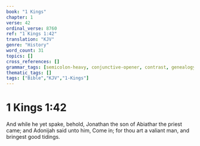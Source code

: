 ```yaml
---
book: "1 Kings"
chapter: 1
verse: 42
ordinal_verse: 8760
ref: "1 Kings 1:42"
translation: "KJV"
genre: "History"
word_count: 31
topics: []
cross_references: []
grammar_tags: [semicolon-heavy, conjunctive-opener, contrast, genealogy-structure]
thematic_tags: []
tags: ["Bible","KJV","1-Kings"]
---
```


# 1 Kings 1:42

And while he yet spake, behold, Jonathan the son of Abiathar the priest came; and Adonijah said unto him, Come in; for thou art a valiant man, and bringest good tidings.
